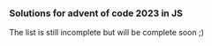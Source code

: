 ### Solutions for advent of code 2023 in JS

The list is still incomplete but will be complete soon ;)